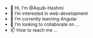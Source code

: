 - 👋 Hi, I’m @Aquib-Hashmi
- 👀 I’m interested in web-development
- 🌱 I’m currently learning Angular
- 💞️ I’m looking to collaborate on ...
- 📫 How to reach me ...

<!---
Aquib-Hashmi/Aquib-Hashmi is a ✨ special ✨ repository because its `README.md` (this file) appears on your GitHub profile.
You can click the Preview link to take a look at your changes.
--->
